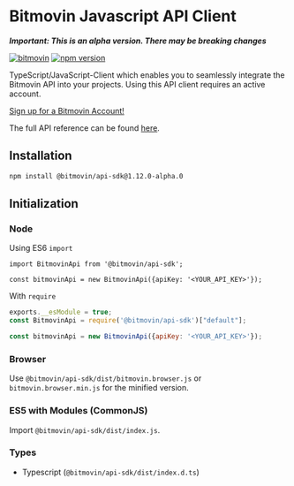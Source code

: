 # Bitmovin Javascript API Client

***Important: This is an alpha version. There may be breaking changes***

[![bitmovin](http://bitmovin-a.akamaihd.net/webpages/bitmovin-logo-github.png)](http://www.bitmovin.com)
[![npm version](https://badge.fury.io/js/bitmovin-javascript.svg)](https://badge.fury.io/js/bitmovin-javascript)

TypeScript/JavaScript-Client which enables you to seamlessly integrate the Bitmovin API into your projects. Using this API client requires an active account.

[Sign up for a Bitmovin Account!](https://dashboard.bitmovin.com/signup)

The full API reference can be found [here](https://bitmovin.com/docs).

Installation
------------

``` bash
npm install @bitmovin/api-sdk@1.12.0-alpha.0
```

Initialization
----------

### Node

Using ES6 `import`
```es6
import BitmovinApi from '@bitmovin/api-sdk';

const bitmovinApi = new BitmovinApi({apiKey: '<YOUR_API_KEY>'});
```

With `require`
```js
exports.__esModule = true;
const BitmovinApi = require('@bitmovin/api-sdk')["default"];

const bitmovinApi = new BitmovinApi({apiKey: '<YOUR_API_KEY>'});
```

### Browser

Use `@bitmovin/api-sdk/dist/bitmovin.browser.js` or `bitmovin.browser.min.js` for the minified version.

### ES5 with Modules (CommonJS)

Import `@bitmovin/api-sdk/dist/index.js`.

### Types

- Typescript (`@bitmovin/api-sdk/dist/index.d.ts`)
